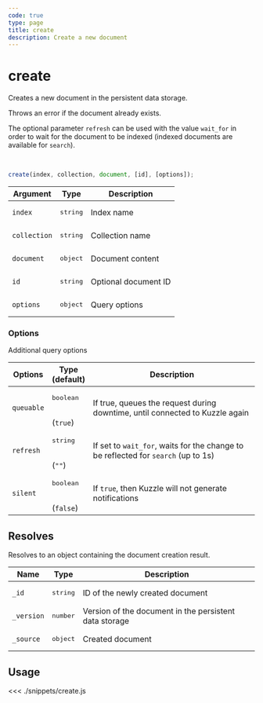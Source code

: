 ```yaml
---
code: true
type: page
title: create
description: Create a new document
---
```


# create

Creates a new document in the persistent data storage.

Throws an error if the document already exists.

The optional parameter `refresh` can be used with the value `wait_for` in order to wait for the document to be indexed (indexed documents are available for `search`).

<br/>

```js
create(index, collection, document, [id], [options]);
```

| Argument     | Type              | Description          |
|--------------|-------------------|----------------------|
| `index`      | <pre>string</pre> | Index name           |
| `collection` | <pre>string</pre> | Collection name      |
| `document`   | <pre>object</pre> | Document content     |
| `id`         | <pre>string</pre> | Optional document ID |
| `options`    | <pre>object</pre> | Query options        |

### Options

Additional query options

| Options    | Type<br/>(default)               | Description                                                                              |
|------------|----------------------------------|------------------------------------------------------------------------------------------|
| `queuable` | <pre>boolean</pre><br/>(`true`)  | If true, queues the request during downtime, until connected to Kuzzle again             |
| `refresh`  | <pre>string</pre><br/>(`""`)     | If set to `wait_for`, waits for the change to be reflected for `search` (up to 1s)       |
| `silent`   | <pre>boolean</pre><br/>(`false`) | If `true`, then Kuzzle will not generate notifications <SinceBadge version="change-me"/> |

## Resolves

Resolves to an object containing the document creation result.

| Name       | Type              | Description                                            |
|------------|-------------------|--------------------------------------------------------|
| `_id`      | <pre>string</pre> | ID of the newly created document                       |
| `_version` | <pre>number</pre> | Version of the document in the persistent data storage |
| `_source`  | <pre>object</pre> | Created document                                       |

## Usage

<<< ./snippets/create.js
